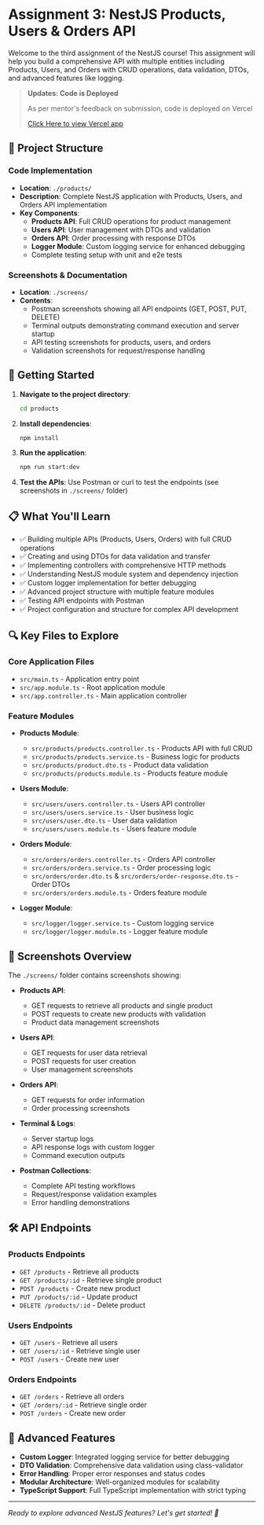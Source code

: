 # Assignment 3: NestJS Products, Users & Orders API

Welcome to the third assignment of the NestJS course! This assignment will help you build a comprehensive API with multiple entities including Products, Users, and Orders with CRUD operations, data validation, DTOs, and advanced features like logging.

> **Updates: Code is Deployed**
>
> As per mentor's feedback on submission, code is deployed on Vercel
>
> [Click Here to view Vercel app](https://your-deployment-url.vercel.app/)

## 📁 Project Structure

### Code Implementation

- **Location**: `./products/`
- **Description**: Complete NestJS application with Products, Users, and Orders API implementation
- **Key Components**:
  - **Products API**: Full CRUD operations for product management
  - **Users API**: User management with DTOs and validation
  - **Orders API**: Order processing with response DTOs
  - **Logger Module**: Custom logging service for enhanced debugging
  - Complete testing setup with unit and e2e tests

### Screenshots & Documentation

- **Location**: `./screens/`
- **Contents**:
  - Postman screenshots showing all API endpoints (GET, POST, PUT, DELETE)
  - Terminal outputs demonstrating command execution and server startup
  - API testing screenshots for products, users, and orders
  - Validation screenshots for request/response handling

## 🚀 Getting Started

1. **Navigate to the project directory**:

   ```bash
   cd products
   ```

2. **Install dependencies**:

   ```bash
   npm install
   ```

3. **Run the application**:

   ```bash
   npm run start:dev
   ```

4. **Test the APIs**: Use Postman or curl to test the endpoints (see screenshots in `./screens/` folder)

## 📋 What You'll Learn

- ✅ Building multiple APIs (Products, Users, Orders) with full CRUD operations
- ✅ Creating and using DTOs for data validation and transfer
- ✅ Implementing controllers with comprehensive HTTP methods
- ✅ Understanding NestJS module system and dependency injection
- ✅ Custom logger implementation for better debugging
- ✅ Advanced project structure with multiple feature modules
- ✅ Testing API endpoints with Postman
- ✅ Project configuration and structure for complex API development

## 🔍 Key Files to Explore

### Core Application Files

- `src/main.ts` - Application entry point
- `src/app.module.ts` - Root application module
- `src/app.controller.ts` - Main application controller

### Feature Modules

- **Products Module**:

  - `src/products/products.controller.ts` - Products API with full CRUD
  - `src/products/products.service.ts` - Business logic for products
  - `src/products/product.dto.ts` - Product data validation
  - `src/products/products.module.ts` - Products feature module

- **Users Module**:

  - `src/users/users.controller.ts` - Users API controller
  - `src/users/users.service.ts` - User business logic
  - `src/users/user.dto.ts` - User data validation
  - `src/users/users.module.ts` - Users feature module

- **Orders Module**:

  - `src/orders/orders.controller.ts` - Orders API controller
  - `src/orders/orders.service.ts` - Order processing logic
  - `src/orders/order.dto.ts` & `src/orders/order-response.dto.ts` - Order DTOs
  - `src/orders/orders.module.ts` - Orders feature module

- **Logger Module**:
  - `src/logger/logger.service.ts` - Custom logging service
  - `src/logger/logger.module.ts` - Logger feature module

## 📸 Screenshots Overview

The `./screens/` folder contains screenshots showing:

- **Products API**:

  - GET requests to retrieve all products and single product
  - POST requests to create new products with validation
  - Product data management screenshots

- **Users API**:

  - GET requests for user data retrieval
  - POST requests for user creation
  - User management screenshots

- **Orders API**:

  - GET requests for order information
  - Order processing screenshots

- **Terminal & Logs**:

  - Server startup logs
  - API response logs with custom logger
  - Command execution outputs

- **Postman Collections**:
  - Complete API testing workflows
  - Request/response validation examples
  - Error handling demonstrations

## 🛠 API Endpoints

### Products Endpoints

- `GET /products` - Retrieve all products
- `GET /products/:id` - Retrieve single product
- `POST /products` - Create new product
- `PUT /products/:id` - Update product
- `DELETE /products/:id` - Delete product

### Users Endpoints

- `GET /users` - Retrieve all users
- `GET /users/:id` - Retrieve single user
- `POST /users` - Create new user

### Orders Endpoints

- `GET /orders` - Retrieve all orders
- `GET /orders/:id` - Retrieve single order
- `POST /orders` - Create new order

## 🔧 Advanced Features

- **Custom Logger**: Integrated logging service for better debugging
- **DTO Validation**: Comprehensive data validation using class-validator
- **Error Handling**: Proper error responses and status codes
- **Modular Architecture**: Well-organized modules for scalability
- **TypeScript Support**: Full TypeScript implementation with strict typing

---

_Ready to explore advanced NestJS features? Let's get started! 🎯_
